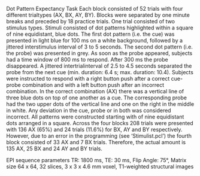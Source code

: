 Dot Pattern Expectancy Task
Each block consisted of 52 trials with four different trialtypes (AX, BX, AY, BY). Blocks were separated by one minute breaks 
and preceded by 18 practice trials. One trial consisted of two stimulus types. Stimuli consisted of dot patterns highlighted 
within a square of nine equidistant, blue dots. The first dot pattern (i.e. the cue) was presented in light blue for 100 ms 
on a white background, followed by a jittered interstimulus interval of 3 to 5 seconds. The second dot pattern (i.e. the probe)
was presented in grey. As soon as the probe appeared, subjects had a time window of 800 ms to respond. After 300 ms the probe 
disappeared. A jittered intertrialinterval of 2.5 to 4.5 seconds separated the probe from the next cue (min. duration: 6.4 s; 
max. duration: 10.4).
Subjects were instructed to respond with a right button push after a correct cue-probe combination and with a left button push 
after an incorrect combination. In the correct combination (AX) there was a vertical line of three blue dots on top of one 
another as a cue. The corresponding probe had the two upper dots of the vertical line and one on the right in the middle in 
white. Any deviation in the cue, probe or in both was considered incorrect. All patterns were constructed starting with of 
nine equidistant dots arranged in a square.
Across the four blocks 208 trials were presented with 136 AX (65%) and 24 trials (11.6%) for BX, AY and BY respectively. 
However, due to an error in the programming (see ‘Stimulist.pcl’) the fourth block consisted of 33 AX and 7 BX trials. 
Therefore, the actual amount is 135 AX, 25 BX and 24 AY and BY trials.

EPI sequence parameters
TR: 1800 ms, TE: 30 ms, Flip Angle: 75°, Matrix size 64 x 64, 32 slices, 3 x 3 x 4.6 mm voxel, T1-weighted structural images
